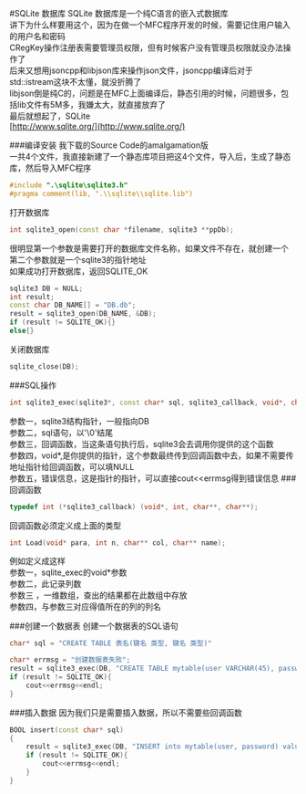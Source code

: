 #SQLite 数据库
SQLite 数据库是一个纯C语言的嵌入式数据库              
讲下为什么样要用这个，因为在做一个MFC程序开发的时候，需要记住用户输入的用户名和密码             
CRegKey操作注册表需要管理员权限，但有时候客户没有管理员权限就没办法操作了         
后来又想用jsoncpp和libjson库来操作json文件，jsoncpp编译后对于std::istream这块不太懂，就没折腾了            
libjson倒是纯C的，问题是在MFC上面编译后，静态引用的时候，问题很多，包括lib文件有5M多，我嫌太大，就直接放弃了              
最后就想起了，SQLite           
[http://www.sqlite.org/](http://www.sqlite.org/)

###编译安装
我下载的Source Code的amalgamation版         
一共4个文件，我直接新建了一个静态库项目把这4个文件，导入后，生成了静态库，然后导入MFC程序

```cpp
#include ".\sqlite\sqlite3.h"
#pragma comment(lib, ".\\sqlite\\sqlite.lib")
```
打开数据库
```cpp
int sqlite3_open(const char *filename, sqlite3 **ppDb);
```
很明显第一个参数是需要打开的数据库文件名称，如果文件不存在，就创建一个              
第二个参数就是一个sqlite3的指针地址           
如果成功打开数据库，返回SQLITE_OK       
```cpp
sqlite3 DB = NULL;
int result;
const char DB_NAME[] = "DB.db";
result = sqlite3_open(DB_NAME, &DB);
if (result != SQLITE_OK){}
else{}
```
关闭数据库
```cpp
sqlite_close(DB);
```

###SQL操作
```cpp
int sqlite3_exec(sqlite3*, const char* sql, sqlite3_callback, void*, char** errmsg);
```
参数一，sqlite3结构指针，一般指向DB          
参数二，sql语句，以'\0'结尾        
参数三，回调函数，当这条语句执行后，sqlite3会去调用你提供的这个函数               
参数四，void*,是你提供的指针，这个参数最终传到回调函数中去，如果不需要传地址指针给回调函数，可以填NULL        
参数五，错误信息，这是指针的指针，可以直接cout<<errmsg得到错误信息
###回调函数
```cpp
typedef int (*sqlite3_callback) (void*, int, char**, char**);
```
回调函数必须定义成上面的类型       
```cpp
int Load(void* para, int n, char** col, char** name);
```
例如定义成这样         
参数一，sqlite_exec的void*参数      
参数二，此记录列数          
参数三 ，一维数组，查出的结果都在此数组中存放        
参数四，与参数三对应得值所在的列的列名          

###创建一个数据表
创建一个数据表的SQL语句
```cpp
char* sql = "CREATE TABLE 表名(键名 类型, 键名 类型)"
```
```cpp
char* errmsg = "创建数据表失败";
result = sqlite3_exec(DB, "CREATE TABLE mytable(user VARCHAR(45), password VARCHAR(45))", NULL, NULL, &errmsg);
if (result != SQLITE_OK){
	cout<<errmsg<<endl;
}
```

###插入数据
因为我们只是需要插入数据，所以不需要些回调函数 
```cpp
BOOL insert(const char* sql)
{
	result = sqlite3_exec(DB, "INSERT into mytable(user, password) values('aa', 'bb')", NULL, NULL, &errmsg);
	if (result != SQLITE_OK){
		cout<<errmsg<<endl;
	}
}
```

